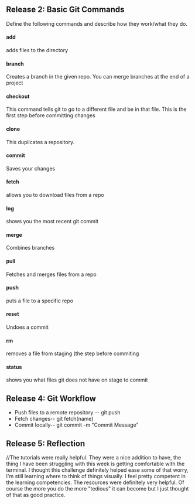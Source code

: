 ## Release 2: Basic Git Commands
Define the following commands and describe how they work/what they do.  


#### add
<!-- Your defnition here -->
adds files to the directory
#### branch
<!-- Your defnition here -->
Creates a branch in the given repo.  You can merge branches at the end of a project
#### checkout
<!-- Your defnition here -->
This command tells git to go to a different file and be in that file.  This is the first step before committing changes
#### clone
<!-- Your defnition here -->
This duplicates a repository.
#### commit
<!-- Your defnition here -->
Saves your changes
#### fetch
<!-- Your defnition here -->
allows you to download files from a repo
#### log
<!-- Your defnition here -->
shows you the most recent git commit
#### merge
<!-- Your defnition here -->
Combines branches
#### pull
<!-- Your defnition here -->
Fetches and merges files from a repo
#### push
<!-- Your defnition here -->
puts a file to a specific repo
#### reset
<!-- Your defnition here -->
Undoes a commit
#### rm
<!-- Your defnition here -->
removes a file from staging (the step before commiting 
#### status
shows you what files git does not have on stage to commit

## Release 4: Git Workflow

- Push files to a remote repository -- git push
- Fetch changes-- git fetch(name)
- Commit locally-- git commit -m "Commit Message"

## Release 5: Reflection
//The tutorials were really helpful.  They were a nice addition to have, the thing I have been struggling with this week is getting comfortable with the terminal.  I thought this challenge definitely helped ease some of that worry, I'm still learning where to think of things visually. I feel pretty competent in the learning competencies. The resources were definitely very helpful. Of course the more you do the more "tedious" it can become but I just thought of that as good practice.  